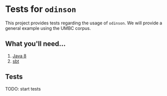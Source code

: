 # Tests for `odinson`

This project provides tests regarding the usage of `odinson`.
We will provide a general example using the UMBC corpus.

## What you'll need...
  1. [Java 8](http://www.oracle.com/technetwork/java/javase/downloads/jre8-downloads-2133155.html)
  2. [sbt](http://www.scala-sbt.org/release/tutorial/Setup.html)
  
## Tests

TODO: start tests
